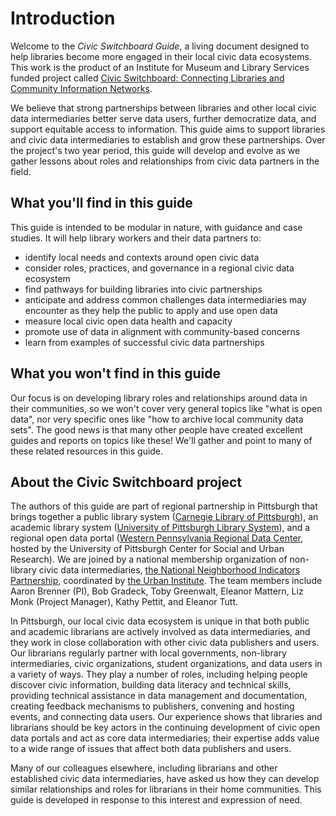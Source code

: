 # Introduction

Welcome to the _Civic Switchboard Guide_, a living document designed to help libraries become more engaged in their local civic data ecosystems. This work is the product of an Institute for Museum and Library Services funded project called [Civic Switchboard: Connecting Libraries and Community Information Networks](https://civic-switchboard.github.io/). 

We believe that strong partnerships between libraries and other local civic data intermediaries better serve data users, further democratize data, and support equitable access to information. This guide aims to support libraries and civic data intermediaries to establish and grow these partnerships. Over the project's two year period, this guide will develop and evolve as we gather lessons about roles and relationships from civic data partners in the field.

## What you'll find in this guide

This guide is intended to be modular in nature, with guidance and case studies. It will help library workers and their data partners to:

* identify local needs and contexts around open civic data
* consider roles, practices, and governance in a regional civic data ecosystem
* find pathways for building libraries into civic partnerships
* anticipate and address common challenges data intermediaries may encounter as they help the public to apply and use open data
* measure local civic open data health and capacity
* promote use of data in alignment with community-based concerns
* learn from examples of successful civic data partnerships

## What you won't find in this guide

Our focus is on developing library roles and relationships around data in their communities, so we won't cover very general topics like "what is open data", nor very specific ones like "how to archive local community data sets". The good news is that many other people have created excellent guides and reports on topics like these! We'll gather and point to many of these related resources in this guide.

## About the Civic Switchboard project

The authors of this guide are part of regional partnership in Pittsburgh that brings together a public library system \([Carnegie Library of Pittsburgh](https://www.carnegielibrary.org/)\), an academic library system \([University of Pittsburgh Library System](https://www.library.pitt.edu/)\), and a regional open data portal \([Western Pennsylvania Regional Data Center](http://www.wprdc.org/), hosted by the University of Pittsburgh Center for Social and Urban Research\). We are joined by a national membership organization of non-library civic data intermediaries, [the National Neighborhood Indicators Partnership](https://github.com/civic-switchboard/guide/tree/6d474c8c5966f7d2c5234b10e15626af6f15b288/National%20Neighborhood%20Indicators%20Partnership/README.md), coordinated by [the Urban Institute](https://www.urban.org/). The team members include Aaron Brenner \(PI\), Bob Gradeck, Toby Greenwalt, Eleanor Mattern, Liz Monk \(Project Manager\), Kathy Pettit, and Eleanor Tutt.

In Pittsburgh, our local civic data ecosystem is unique in that both public and academic librarians are actively involved as data intermediaries, and they work in close collaboration with other civic data publishers and users. Our librarians regularly partner with local governments, non-library intermediaries, civic organizations, student organizations, and data users in a variety of ways. They play a number of roles, including helping people discover civic information, building data literacy and technical skills, providing technical assistance in data management and documentation, creating feedback mechanisms to publishers, convening and hosting events, and connecting data users. Our experience shows that libraries and librarians should be key actors in the continuing development of civic open data portals and act as core data intermediaries; their expertise adds value to a wide range of issues that affect both data publishers and users.

Many of our colleagues elsewhere, including librarians and other established civic data intermediaries, have asked us how they can develop similar relationships and roles for librarians in their home communities. This guide is developed in response to this interest and expression of need.

